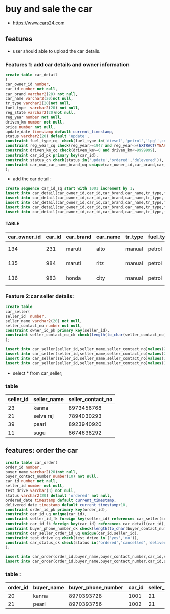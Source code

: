# buy and sale the car
* https://www.cars24.com

## features
 * user should able to upload the car details.
### Features 1: add car details and owner information
 ```sql
 create table car_detail
(
car_owner_id number,
car_id number not null,
car_brand varchar2(20) not null,
car_name varchar2(20)not null,
tr_type varchar2(20)not null,
fuel_type  varchar2(20) not null,
reg_state varchar2(20)not null,
reg_year number not null,
driven_km number not null,
price number not null,
update_date timestamp default current_timestamp,
status varchar2(20) default 'update',
constraint fuel_type_cq  check(fuel_type in('diesel','petrol','lpg'',cng')),
constraint reg_year_cq check(reg_year>=1947 and reg_year<=(EXTRACT(YEAR from sysdate))),
constraint driven_km_cq check(driven_km>=0 and driven_km<=9999999),
constraint car_id_pk primary key(car_id),
constraint status_ch check(status in('update','ordered','delevered')),
constraint car_own_car_name_brand_uq unique(car_owner_id,car_brand,car_name)
);
```
* add the car detail:
```sql
create sequence car_id_sq start with 1001 increment by 1;
insert into car_detail(car_owner_id,car_id,car_brand,car_name,tr_type,fuel_type,reg_state,reg_year,driven_km,price)values(21,car_id_sq.nextval,'maruti','maruti ritz','manual','petrol','tamil nadu',2019,20000,110890);
insert into car_detail(car_owner_id,car_id,car_brand,car_name,tr_type,fuel_type,reg_state,reg_year,driven_km,price)values(21,car_id_sq.nextval,'maruti','maruti alto','manual','diesel','kerala',2019,20100,789076);
insert into car_detail(car_owner_id,car_id,car_brand,car_name,tr_type,fuel_type,reg_state,reg_year,driven_km,price)values(23,car_id_sq.nextval,'honda','honda city','manual','diesel','tamil nadu',2019,2000,894048);
insert into car_detail(car_owner_id,car_id,car_brand,car_name,tr_type,fuel_type,reg_state,reg_year,driven_km,price)values(39,car_id_sq.nextval,'audi','audi-zada','manual','diesel','tamil nadu',2019,2000,684984);
insert into car_detail(car_owner_id,car_id,car_brand,car_name,tr_type,fuel_type,reg_state,reg_year,driven_km,price)values(11,car_id_sq.nextval,'audi','audi','manual','diesel','tamil nadu',2019,2000,348782);
```
#### TABLE

| car_owner_id | car_id | car_brand | car_name | tr_type | fuel_type | reg_state  | reg_year | driven_km |   price   |update_date  |
|--------------|--------|-----------|----------|---------|-----------|------------|----------|-----------|-----------|-------------|
| 134          | 231    | maruti    | alto     | manual  | petrol    | tamil nadu | 2018     | 20,0000   | 1145000   |02-01-20 PM  |
| 135          | 984    | maruti    | ritz     | manual  | petrol    | kerala     | 2017     | 679030    | 1245000   |02-01-20 PM  |
| 136          | 983    | honda     | city     | manual  | petrol    | mumbai     | 2016     | 157890    | 649000    |02-01-20 PM  |

### Feature 2:car seller details:
```sql
create table 
car_seller(
seller_id  number,
seller_name varchar2(20) not null,
seller_contact_no number not null,
constraint owner_id_pk primary key(seller_id),
constraint seller_contact_no_ck check(length(to_char(seller_contact_no))=10)
);

insert into car_seller(seller_id,seller_name,seller_contact_no)values(23,'kannna',8973456768);
insert into car_seller(seller_id,seller_name,seller_contact_no)values(21,'selva raj',7894030293);
insert into car_seller(seller_id,seller_name,seller_contact_no)values(39,'pearl',8923940920);
insert into car_seller(seller_id,seller_name,seller_contact_no)values(11,'sugu',8674638292);
```
* select * from car_seller;

### table

| seller_id | seller_name  |seller_contact_no|
|---------- |--------------|-----------------|
| 23        | kanna        | 8973456768      |
| 21        | selva raj    | 7894030293      |
| 39        | pearl        | 8923940920      |
| 11        | sugu         | 8674638292      | 

## features: order the car

```sql
create table car_order(
order_id number,
buyer_name varchar2(20)not null,
buyer_contact_number number(10) not null,
car_id number not null,
seller_id number not null,
test_drive varchar(3) not null,
status varchar2(20) default 'ordered' not null,
ordered_date timestamp default current_timestamp,
delivered_date timestamp default current_timestamp+10,
constraint order_id_pk primary key(order_id),
constraint car_id_uq unique(car_id),
constraint seller_id_fk foreign key(seller_id) references car_seller(seller_id),
constraint car_id_fk foreign key(car_id) references car_detail(car_id),
constraint buyer_phone_number_ck check(length(to_char(buyer_contact_number))=10),
constraint car_seller_order_id_uq unique(car_id,seller_id),
constraint test_drive_cq check(test_drive in ('yes','no')),
constraint car_status_ck check(status in('ordered','cancelled','delivered','shipped'))
);

insert into car_order(order_id,buyer_name,buyer_contact_number,car_id,seller_id,test_drive,status)values(order_id_sq.nextval,'kanna',8970393728,1001,21,'yes','ordered');
insert into car_order(order_id,buyer_name,buyer_contact_number,car_id,seller_id,test_drive,status)values(order_id_sq.nextval,'pearl',8970393756,1002,21,'yes','ordered');
```
### table : 
| order_id | buyer_name | buyer_phone_number | car_id | seller_id | test_drive | ordered_date | delivered_date| 
|----------|------------|--------------------|--------|-----------|------------|--------------|---------------|
| 20       | kanna      | 8970393728         | 1001   | 21        |     yes    |   02-01-20   |    12-01-20   |
| 21       | pearl      | 8970393756         | 1002   | 21        |     yes    |   03-01-20   |    13-01-20   |
